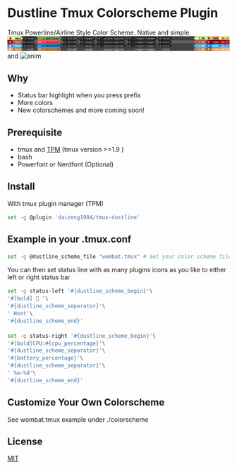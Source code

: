 # Dustline Tmux Colorscheme Plugin
Tmux Powerline/Airline Style Color Scheme. Native and simple.
![img](./dustline-screenshot.png)
and
![anim](./dustline-animation.gif.png)

## Why
* Status bar highlight when you press prefix
* More colors
* New colorschemes and more coming soon!

## Prerequisite 
* tmux and [TPM](https://github.com/tmux-plugins/tpm) (tmux version >=1.9 )
* bash
* Powerfont or Nerdfont (Optional)

## Install 
With tmux plugin manager (TPM) 
```sh
set -g @plugin 'daizeng1984/tmux-dustline'
```

## Example in your .tmux.conf
 
```bash
set -g @dustline_scheme_file "wombat.tmux" # Set your color scheme file
```

You can then set status line with as many plugins icons as you like to either left or right status bar

```sh
set -g status-left '#{dustline_scheme_begin}'\
'#[bold]  '\
'#{dustline_scheme_separator}'\
' Host'\
'#{dustline_scheme_end}'

set -g status-right '#{dustline_scheme_begin}'\
'#[bold]CPU:#{cpu_percentage}'\
'#{dustline_scheme_separator}'\
'#{battery_percentage}'\
'#{dustline_scheme_separator}'\
' %m-%d'\
'#{dustline_scheme_end}'
```

## Customize Your Own Colorscheme
See wombat.tmux example under ./colorscheme

## License
[MIT](./LICENSE.md)
